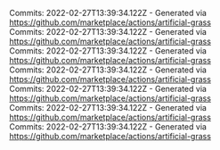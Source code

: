 Commits: 2022-02-27T13:39:34.122Z - Generated via https://github.com/marketplace/actions/artificial-grass
<br>
Commits: 2022-02-27T13:39:34.122Z - Generated via https://github.com/marketplace/actions/artificial-grass
<br>
Commits: 2022-02-27T13:39:34.122Z - Generated via https://github.com/marketplace/actions/artificial-grass
<br>
Commits: 2022-02-27T13:39:34.122Z - Generated via https://github.com/marketplace/actions/artificial-grass
<br>
Commits: 2022-02-27T13:39:34.122Z - Generated via https://github.com/marketplace/actions/artificial-grass
<br>
Commits: 2022-02-27T13:39:34.122Z - Generated via https://github.com/marketplace/actions/artificial-grass
<br>
Commits: 2022-02-27T13:39:34.122Z - Generated via https://github.com/marketplace/actions/artificial-grass
<br>
